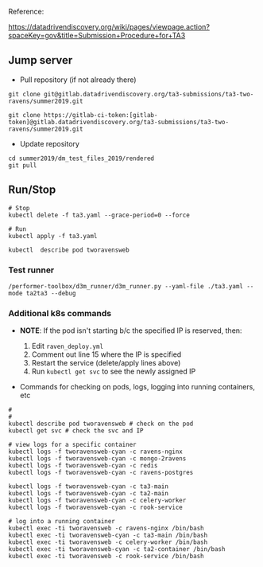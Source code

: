 Reference:

https://datadrivendiscovery.org/wiki/pages/viewpage.action?spaceKey=gov&title=Submission+Procedure+for+TA3

## Jump server

- Pull repository (if not already there)
```
git clone git@gitlab.datadrivendiscovery.org/ta3-submissions/ta3-two-ravens/summer2019.git

git clone https://gitlab-ci-token:[gitlab-token]@gitlab.datadrivendiscovery.org/ta3-submissions/ta3-two-ravens/summer2019.git

```

- Update repository

```
cd summer2019/dm_test_files_2019/rendered
git pull
```

## Run/Stop

```
# Stop
kubectl delete -f ta3.yaml --grace-period=0 --force

# Run
kubectl apply -f ta3.yaml

kubectl  describe pod tworavensweb
```

### Test runner

```
/performer-toolbox/d3m_runner/d3m_runner.py --yaml-file ./ta3.yaml --mode ta2ta3 --debug
```

### Additional k8s commands

- **NOTE**: If the pod isn't starting b/c the specified IP is reserved, then:
  1. Edit `raven_deploy.yml`
  1. Comment out line 15 where the IP is specified
  1. Restart the service (delete/apply lines above)
  1. Run `kubectl get svc` to see the newly assigned IP


- Commands for checking on pods, logs, logging into running containers, etc

```
#
#
kubectl describe pod tworavensweb # check on the pod
kubectl get svc # check the svc and IP

# view logs for a specific container
kubectl logs -f tworavensweb-cyan -c ravens-nginx
kubectl logs -f tworavensweb-cyan -c mongo-2ravens
kubectl logs -f tworavensweb-cyan -c redis
kubectl logs -f tworavensweb-cyan -c ravens-postgres

kubectl logs -f tworavensweb-cyan -c ta3-main
kubectl logs -f tworavensweb-cyan -c ta2-main
kubectl logs -f tworavensweb-cyan -c celery-worker
kubectl logs -f tworavensweb-cyan -c rook-service

# log into a running container
kubectl exec -ti tworavensweb -c ravens-nginx /bin/bash
kubectl exec -ti tworavensweb-cyan -c ta3-main /bin/bash
kubectl exec -ti tworavensweb -c celery-worker /bin/bash
kubectl exec -ti tworavensweb-cyan -c ta2-container /bin/bash
kubectl exec -ti tworavensweb -c rook-service /bin/bash
```
